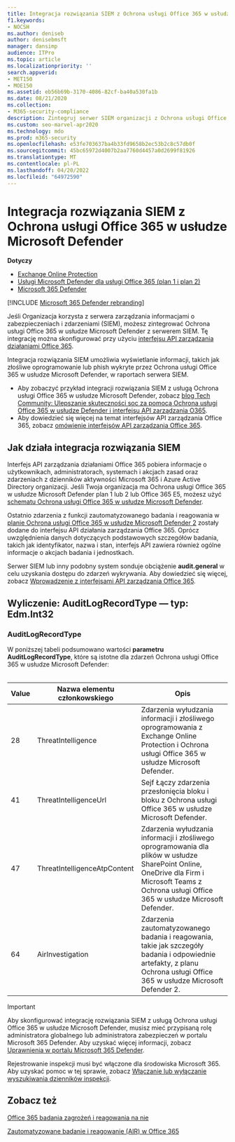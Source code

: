 ```yaml
---
title: Integracja rozwiązania SIEM z Ochrona usługi Office 365 w usłudze Microsoft Defender
f1.keywords:
- NOCSH
ms.author: deniseb
author: denisebmsft
manager: dansimp
audience: ITPro
ms.topic: article
ms.localizationpriority: ''
search.appverid:
- MET150
- MOE150
ms.assetid: eb56b69b-3170-4086-82cf-ba40a530fa1b
ms.date: 08/21/2020
ms.collection:
- M365-security-compliance
description: Zintegruj serwer SIEM organizacji z Ochrona usługi Office 365 w usłudze Microsoft Defender i powiązanymi zdarzeniami zagrożeń w interfejsie API zarządzania działaniami Office 365.
ms.custom: seo-marvel-apr2020
ms.technology: mdo
ms.prod: m365-security
ms.openlocfilehash: e53fe703637ba4b33fd9658b2ec53b2c8c57db0f
ms.sourcegitcommit: 45bc65972d4007b2aa7760d4457a0d2699f81926
ms.translationtype: MT
ms.contentlocale: pl-PL
ms.lasthandoff: 04/20/2022
ms.locfileid: "64972590"
---
```

# <a name="siem-integration-with-microsoft-defender-for-office-365"></a>Integracja rozwiązania SIEM z Ochrona usługi Office 365 w usłudze Microsoft Defender

**Dotyczy**
- [Exchange Online Protection](exchange-online-protection-overview.md)
- [Usługi Microsoft Defender dla usługi Office 365 (plan 1 i plan 2)](defender-for-office-365.md)
- [Microsoft 365 Defender](../defender/microsoft-365-defender.md)

[!INCLUDE [Microsoft 365 Defender rebranding](../includes/microsoft-defender-for-office.md)]

Jeśli Organizacja korzysta z serwera zarządzania informacjami o zabezpieczeniach i zdarzeniami (SIEM), możesz zintegrować Ochrona usługi Office 365 w usłudze Microsoft Defender z serwerem SIEM. Tę integrację można skonfigurować przy użyciu [interfejsu API zarządzania działaniami Office 365](/office/office-365-management-api/office-365-management-activity-api-reference).

Integracja rozwiązania SIEM umożliwia wyświetlanie informacji, takich jak złośliwe oprogramowanie lub phish wykryte przez Ochrona usługi Office 365 w usłudze Microsoft Defender, w raportach serwera SIEM.

- Aby zobaczyć przykład integracji rozwiązania SIEM z usługą Ochrona usługi Office 365 w usłudze Microsoft Defender, zobacz [blog Tech Community: Ulepszanie skuteczności soc za pomocą Ochrona usługi Office 365 w usłudze Defender i interfejsu API zarządzania O365](https://techcommunity.microsoft.com/t5/microsoft-security-and/improve-the-effectiveness-of-your-soc-with-office-365-atp-and/ba-p/1525185).
- Aby dowiedzieć się więcej na temat interfejsów API zarządzania Office 365, zobacz [omówienie interfejsów API zarządzania Office 365](/office/office-365-management-api/office-365-management-apis-overview).

## <a name="how-siem-integration-works"></a>Jak działa integracja rozwiązania SIEM

Interfejs API zarządzania działaniami Office 365 pobiera informacje o użytkownikach, administratorach, systemach i akcjach zasad oraz zdarzeniach z dzienników aktywności Microsoft 365 i Azure Active Directory organizacji. Jeśli Twoja organizacja ma Ochrona usługi Office 365 w usłudze Microsoft Defender plan 1 lub 2 lub Office 365 E5, możesz użyć [schematu Ochrona usługi Office 365 w usłudze Microsoft Defender](/office/office-365-management-api/office-365-management-activity-api-schema#office-365-advanced-threat-protection-and-threat-investigation-and-response-schema).

Ostatnio zdarzenia z funkcji zautomatyzowanego badania i reagowania w [planie Ochrona usługi Office 365 w usłudze Microsoft Defender 2](defender-for-office-365.md#microsoft-defender-for-office-365-plan-1-and-plan-2) zostały dodane do interfejsu API działania zarządzania Office 365. Oprócz uwzględnienia danych dotyczących podstawowych szczegółów badania, takich jak identyfikator, nazwa i stan, interfejs API zawiera również ogólne informacje o akcjach badania i jednostkach.

Serwer SIEM lub inny podobny system sonduje obciążenie **audit.general** w celu uzyskania dostępu do zdarzeń wykrywania. Aby dowiedzieć się więcej, zobacz [Wprowadzenie z interfejsami API zarządzania Office 365](/office/office-365-management-api/get-started-with-office-365-management-apis).

## <a name="enum-auditlogrecordtype---type-edmint32"></a>Wyliczenie: AuditLogRecordType — typ: Edm.Int32

### <a name="auditlogrecordtype"></a>AuditLogRecordType

W poniższej tabeli podsumowano wartości **parametru AuditLogRecordType**, które są istotne dla zdarzeń Ochrona usługi Office 365 w usłudze Microsoft Defender:<br/><br/>

| Value | Nazwa elementu członkowskiego | Opis |
|---|---|---|
| 28| ThreatIntelligence | Zdarzenia wyłudzania informacji i złośliwego oprogramowania z Exchange Online Protection i Ochrona usługi Office 365 w usłudze Microsoft Defender. |
| 41| ThreatIntelligenceUrl | Sejf Łączy zdarzenia przesłonięcia bloku i bloku z Ochrona usługi Office 365 w usłudze Microsoft Defender. |
| 47| ThreatIntelligenceAtpContent | Zdarzenia wyłudzania informacji i złośliwego oprogramowania dla plików w usłudze SharePoint Online, OneDrive dla Firm i Microsoft Teams z Ochrona usługi Office 365 w usłudze Microsoft Defender. |
| 64| AirInvestigation | Zdarzenia zautomatyzowanego badania i reagowania, takie jak szczegóły badania i odpowiednie artefakty, z planu Ochrona usługi Office 365 w usłudze Microsoft Defender 2. |

> [!IMPORTANT]
> Aby skonfigurować integrację rozwiązania SIEM z usługą Ochrona usługi Office 365 w usłudze Microsoft Defender, musisz mieć przypisaną rolę administratora globalnego lub administratora zabezpieczeń w portalu Microsoft 365 Defender. Aby uzyskać więcej informacji, zobacz [Uprawnienia w portalu Microsoft 365 Defender](permissions-microsoft-365-security-center.md).
>
> Rejestrowanie inspekcji musi być włączone dla środowiska Microsoft 365. Aby uzyskać pomoc w tej sprawie, zobacz [Włączanie lub wyłączanie wyszukiwania dzienników inspekcji](../../compliance/turn-audit-log-search-on-or-off.md).

## <a name="see-also"></a>Zobacz też

[Office 365 badania zagrożeń i reagowania na nie](office-365-ti.md)

[Zautomatyzowane badanie i reagowanie (AIR) w Office 365](automated-investigation-response-office.md)